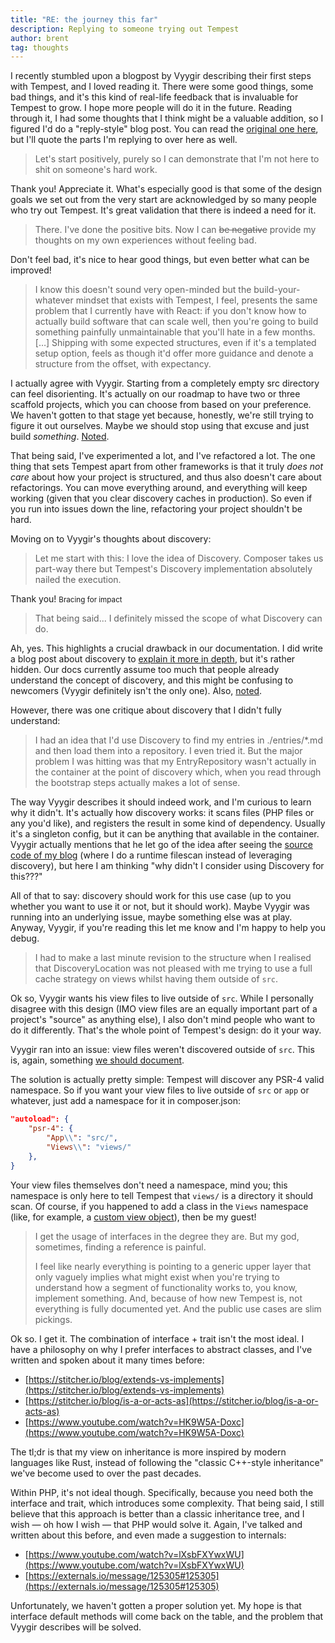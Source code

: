 ```yaml
---
title: "RE: the journey this far" 
description: Replying to someone trying out Tempest 
author: brent
tag: thoughts
---
```


I recently stumbled upon a blogpost by Vyygir describing their first steps with Tempest, and I loved reading it. There were some good things, some bad things, and it's this kind of real-life feedback that is invaluable for Tempest to grow. I hope more people will do it in the future. Reading through it, I had some thoughts that I think might be a valuable addition, so I figured I'd do a "reply-style" blog post. You can read the [original one here](https://starle.sh/tempest-the-journey-thus-far), but I'll quote the parts I'm replying to over here as well.

> Let's start positively, purely so I can demonstrate that I'm not here to shit on someone's hard work.

Thank you! Appreciate it. What's especially good is that some of the design goals we set out from the very start are acknowledged by so many people who try out Tempest. It's great validation that there is indeed a need for it.

> There. I've done the positive bits. Now I can <s>be negative</s> provide my thoughts on my own experiences without feeling bad.

Don't feel bad, it's nice to hear good things, but even better what can be improved!

> I know this doesn't sound very open-minded but the build-your-whatever mindset that exists with Tempest, I feel, presents the same problem that I currently have with React: if you don't know how to actually build software that can scale well, then you're going to build something painfully unmaintainable that you'll hate in a few months. […] Shipping with some expected structures, even if it's a templated setup option, feels as though it'd offer more guidance and denote a structure from the offset, with expectancy.

I actually agree with Vyygir. Starting from a completely empty src directory can feel disorienting. It's actually on our roadmap to have two or three scaffold projects, which you can choose from based on your preference. We haven't gotten to that stage yet because, honestly, we're still trying to figure it out ourselves. Maybe we should stop using that excuse and just build _something_. [Noted](https://github.com/tempestphp/tempest-framework/issues/1665).

That being said, I've experimented a lot, and I've refactored a lot. The one thing that sets Tempest apart from other frameworks is that it truly *does not care* about how your project is structured, and thus also doesn't care about refactorings. You can move everything around, and everything will keep working (given that you clear discovery caches in production). So even if you run into issues down the line, refactoring your project shouldn't be hard.

Moving on to Vyygir's thoughts about discovery:

> Let me start with this: I love the idea of Discovery. Composer takes us part-way there but Tempest's Discovery implementation absolutely nailed the execution.

Thank you! <small>Bracing for impact</small>

> That being said... I definitely missed the scope of what Discovery can do.

Ah, yes. This highlights a crucial drawback in our documentation. I did write a blog post about discovery to [explain it more in depth](https://tempestphp.com.test/blog/discovery-explained), but it's rather hidden. Our docs currently assume too much that people already understand the concept of discovery, and this might be confusing to newcomers (Vyygir definitely isn't the only one). Also, [noted](https://github.com/tempestphp/tempest-framework/issues/1666).

However, there was one critique about discovery that I didn't fully understand:

> I had an idea that I'd use Discovery to find my entries in ./entries/*.md and then load them into a repository. I even tried it. But the major problem I was hitting was that my EntryRepository wasn't actually in the container at the point of discovery which, when you read through the bootstrap steps actually makes a lot of sense.

The way Vyygir describes it should indeed work, and I'm curious to learn why it didn't. It's actually how discovery works: it scans files (PHP files or any you'd like), and registers the result in some kind of dependency. Usually it's a singleton config, but it can be anything that available in the container. Vyygir actually mentions that he let go of the idea after seeing the [source code of my blog](https://github.com/brendt/stitcher.io/blob/main/app/Blog/BlogPostRepository.php#L75) (where I do a runtime filescan instead of leveraging discovery), but here I am thinking "why didn't I consider using Discovery for this???"

All of that to say: discovery should work for this use case (up to you whether you want to use it or not, but it should work). Maybe Vyygir was running into an underlying issue, maybe something else was at play. Anyway, Vyygir, if you're reading this let me know and I'm happy to help you debug.

> I had to make a last minute revision to the structure when I realised that DiscoveryLocation was not pleased with me trying to use a full cache strategy on views whilst having them outside of `src`.

Ok so, Vyygir wants his view files to live outside of `src`. While I personally disagree with this design (IMO view files are an equally important part of a project's "source" as anything else), I also don't mind people who want to do it differently. That's the whole point of Tempest's design: do it your way.

Vyygir ran into an issue: view files weren't discovered outside of `src`. This is, again, something [we should document](https://github.com/tempestphp/tempest-framework/issues/1667).

The solution is actually pretty simple: Tempest will discover any PSR-4 valid namespace. So if you want your view files to live outside of `src` or `app` or whatever, just add a namespace for it in composer.json:

```json
"autoload": {
    "psr-4": {
        "App\\": "src/",
        "Views\\": "views/"
    },
}
```

Your view files themselves don't need a namespace, mind you; this namespace is only here to tell Tempest that `views/` is a directory it should scan. Of course, if you happened to add a class in the `Views` namespace (like, for example, a [custom view object](/2.x/essentials/views#using-dedicated-view-objects)), then be my guest!

> I get the usage of interfaces in the degree they are. But my god, sometimes, finding a reference is painful.
>
> I feel like nearly everything is pointing to a generic upper layer that only vaguely implies what might exist when you're trying to understand how a segment of functionality works to, you know, implement something. And, because of how new Tempest is, not everything is fully documented yet. And the public use cases are slim pickings.

Ok so. I get it. The combination of interface + trait isn't the most ideal. I have a philosophy on why I prefer interfaces to abstract classes, and I've written and spoken about it many times before:

- [https://stitcher.io/blog/extends-vs-implements](https://stitcher.io/blog/extends-vs-implements)
- [https://stitcher.io/blog/is-a-or-acts-as](https://stitcher.io/blog/is-a-or-acts-as)
- [https://www.youtube.com/watch?v=HK9W5A-Doxc](https://www.youtube.com/watch?v=HK9W5A-Doxc)

The tl;dr is that my view on inheritance is more inspired by modern languages like Rust, instead of following the "classic C++-style inheritance" we've become used to over the past decades.

Within PHP, it's not ideal though. Specifically, because you need both the interface and trait, which introduces some complexity. That being said, I still believe that this approach is better than a classic inheritance tree, and I wish — oh how I wish — that PHP would solve it. Again, I've talked and written about this before, and even made a suggestion to internals:

- [https://www.youtube.com/watch?v=lXsbFXYwxWU](https://www.youtube.com/watch?v=lXsbFXYwxWU)
- [https://externals.io/message/125305#125305](https://externals.io/message/125305#125305)

Unfortunately, we haven't gotten a proper solution yet. My hope is that interface default methods will come back on the table, and the problem that Vyygir describes will be solved.